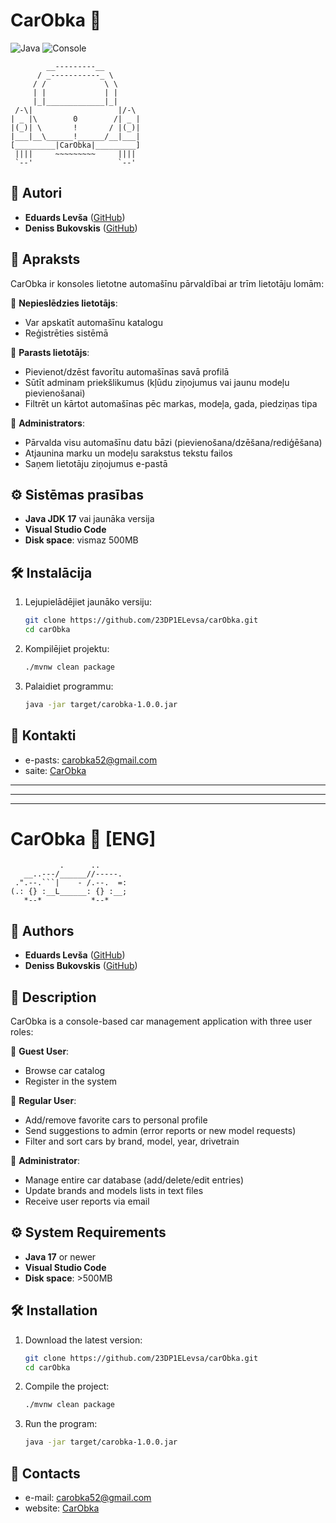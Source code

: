 # CarObka 🚗

![Java](https://img.shields.io/badge/Java-17-blue?logo=java)
![Console](https://img.shields.io/badge/Platform-Console-lightgrey)

```
        __---------__
      / _-----------_ \
     / /             \ \
     | |             | |
     |_|_____________|_|
 /-\|                   |/-\
| _ |\        0        /| _ |
|(_)| \       !       / |(_)|
|___|__\______!______/__|___|
[_________|CarObka|_________] 
 ||||     ~~~~~~~~~     ||||
 `--'                   `--' 
 ```

## 👥  Autori

- **Eduards Levša** ([GitHub](https://github.com/23DP1ELevsa))
- **Deniss Bukovskis** ([GitHub](https://github.com/23DP1DBuko)) 

## 📝 Apraksts

CarObka ir konsoles lietotne automašīnu pārvaldībai ar trīm lietotāju lomām:

🔹 **Nepieslēdzies lietotājs**:
- Var apskatīt automašīnu katalogu
- Reģistrēties sistēmā

🔹 **Parasts lietotājs**:
- Pievienot/dzēst favorītu automašīnas savā profilā
- Sūtīt adminam priekšlikumus (kļūdu ziņojumus vai jaunu modeļu pievienošanai)
- Filtrēt un kārtot automašīnas pēc markas, modeļa, gada, piedziņas tipa

🔹 **Administrators**:
- Pārvalda visu automašīnu datu bāzi (pievienošana/dzēšana/rediģēšana)
- Atjaunina marku un modeļu sarakstus tekstu failos
- Saņem lietotāju ziņojumus e-pastā

## ⚙️ Sistēmas prasības

- **Java JDK 17** vai jaunāka versija
- **Visual Studio Code**
- **Disk space**: vismaz 500MB

## 🛠  Instalācija

1. Lejupielādējiet jaunāko versiju:
   ```bash
   git clone https://github.com/23DP1ELevsa/carObka.git
   cd carObka
   ```
2. Kompilējiet projektu:
    ```bash
    ./mvnw clean package
    ```
3. Palaidiet programmu:
    ```bash
    java -jar target/carobka-1.0.0.jar
    ```
    
## 📩  Kontakti

- e-pasts: carobka52@gmail.com
- saite: [CarObka](https://github.com/23DP1DBuko/carObka-website)

---
---
---

# CarObka 🚗 [ENG]

```
           .      ..
   __..---/______//-----.
 .".--.```|    - /.--.  =:
(.: {} :__L______: {} :__;
   *--*           *--*   
```

## 👥  Authors

- **Eduards Levša** ([GitHub](https://github.com/23DP1ELevsa))
- **Deniss Bukovskis** ([GitHub](https://github.com/23DP1DBuko)) 

## 📝 Description

CarObka is a console-based car management application with three user roles:

🔹 **Guest User**:
- Browse car catalog
- Register in the system

🔹 **Regular User**:
- Add/remove favorite cars to personal profile
- Send suggestions to admin (error reports or new model requests)
- Filter and sort cars by brand, model, year, drivetrain

🔹 **Administrator**:
- Manage entire car database (add/delete/edit entries)
- Update brands and models lists in text files
- Receive user reports via email

## ⚙️ System Requirements

- **Java 17** or newer
- **Visual Studio Code**
- **Disk space**: >500MB

## 🛠️ Installation

1. Download the latest version:
   ```bash
   git clone https://github.com/23DP1ELevsa/carObka.git
   cd carObka
   ```
2. Compile the project:
    ```bash
    ./mvnw clean package
    ```
3. Run the program:
    ```bash
    java -jar target/carobka-1.0.0.jar
    ```

## 📩  Contacts

- e-mail: carobka52@gmail.com
- website: [CarObka](https://github.com/23DP1DBuko/carObka-website)
